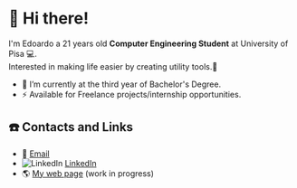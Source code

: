 # :wave: Hi there!
I'm Edoardo a 21 years old **Computer Engineering Student** at University of Pisa :computer:.\
Interested in making life easier by creating utility tools.:milky_way:

- :telescope: I’m currently at the third year of Bachelor's Degree.
- :zap:  Available for Freelance projects/internship opportunities.

## :phone: Contacts and Links
- :email: [Email](mailto:ruffoli99@gmail.com)
- ![LinkedIn](https://i.stack.imgur.com/gVE0j.png)  [LinkedIn](https://www.linkedin.com/in/edoardoruffoli)
- :earth_americas: [My web page](https://edoardoruffoli.github.io) (work in progress)
